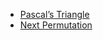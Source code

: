 
<ul>
  <li>
    <a href="https://leetcode.com/problems/pascals-triangle/submissions/840844311/"> Pascal’s Triangle</a>
  </li>
  
  <li>
    <a href="https://leetcode.com/problems/next-permutation/submissions/840843273/"> Next Permutation</a>
  </li>
    

